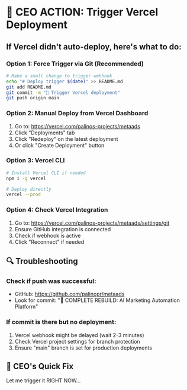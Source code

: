 # 🚨 CEO ACTION: Trigger Vercel Deployment

## If Vercel didn't auto-deploy, here's what to do:

### Option 1: Force Trigger via Git (Recommended)
```bash
# Make a small change to trigger webhook
echo "# Deploy trigger $(date)" >> README.md
git add README.md
git commit -m "🚀 Trigger Vercel deployment"
git push origin main
```

### Option 2: Manual Deploy from Vercel Dashboard
1. Go to: https://vercel.com/palinos-projects/metaads
2. Click "Deployments" tab
3. Click "Redeploy" on the latest deployment
4. Or click "Create Deployment" button

### Option 3: Vercel CLI
```bash
# Install Vercel CLI if needed
npm i -g vercel

# Deploy directly
vercel --prod
```

### Option 4: Check Vercel Integration
1. Go to: https://vercel.com/palinos-projects/metaads/settings/git
2. Ensure GitHub integration is connected
3. Check if webhook is active
4. Click "Reconnect" if needed

## 🔍 Troubleshooting

### Check if push was successful:
- GitHub: https://github.com/palinopr/metaads
- Look for commit: "🚀 COMPLETE REBUILD: AI Marketing Automation Platform"

### If commit is there but no deployment:
1. Vercel webhook might be delayed (wait 2-3 minutes)
2. Check Vercel project settings for branch protection
3. Ensure "main" branch is set for production deployments

## 💪 CEO's Quick Fix

Let me trigger it RIGHT NOW...